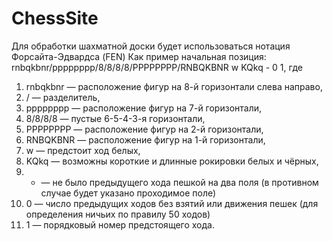 # ChessSite

Для обработки шахматной доски будет использоваться нотация Форсайта-Эдвардса (FEN)
Как пример начальная позиция: rnbqkbnr/pppppppp/8/8/8/8/PPPPPPPP/RNBQKBNR w KQkq - 0 1, где
1. rnbqkbnr — расположение фигур на 8-й горизонтали слева направо,
2. / — разделитель,
3. pppppppp — расположение фигур на 7-й горизонтали,
4. 8/8/8/8 — пустые 6-5-4-3-я горизонтали,
5. PPPPPPPP — расположение фигур на 2-й горизонтали,
6. RNBQKBNR — расположение фигур на 1-й горизонтали,
7. w — предстоит ход белых,
8. KQkq — возможны короткие и длинные рокировки белых и чёрных,
9. - — не было предыдущего хода пешкой на два поля (в противном случае будет указано проходимое поле)
10. 0 — число предыдущих ходов без взятий или движения пешек (для определения ничьих по правилу 50 ходов)
11. 1 — порядковый номер предстоящего хода.
